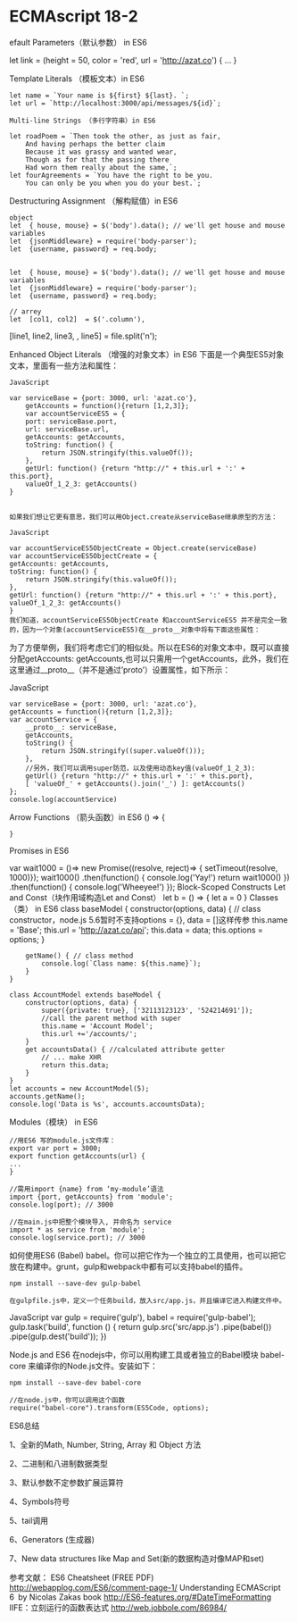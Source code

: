 # ECMAscript 18-2 

efault Parameters（默认参数） in ES6

let  link = (height = 50, color = 'red', url = 'http://azat.co') {
  ...
}

Template Literals （模板文本）in ES6

    let name = `Your name is ${first} ${last}. `;
    let url = `http://localhost:3000/api/messages/${id}`;

    Multi-line Strings （多行字符串）in ES6

    let roadPoem = `Then took the other, as just as fair,
        And having perhaps the better claim
        Because it was grassy and wanted wear,
        Though as for that the passing there
        Had worn them really about the same,`;
    let fourAgreements = `You have the right to be you.
        You can only be you when you do your best.`;


Destructuring Assignment （解构赋值）in ES6

    object
    let  { house, mouse} = $('body').data(); // we'll get house and mouse variables
    let  {jsonMiddleware} = require('body-parser');
    let  {username, password} = req.body;


    let  { house, mouse} = $('body').data(); // we'll get house and mouse variables
    let  {jsonMiddleware} = require('body-parser');
    let  {username, password} = req.body;

    // arrey
    let  [col1, col2]  = $('.column'),
   [line1, line2, line3, , line5] = file.split('n');

Enhanced Object Literals （增强的对象文本）in ES6
    下面是一个典型ES5对象文本，里面有一些方法和属性：

    JavaScript

    var serviceBase = {port: 3000, url: 'azat.co'},
        getAccounts = function(){return [1,2,3]};
        var accountServiceES5 = {
        port: serviceBase.port,
        url: serviceBase.url,
        getAccounts: getAccounts,
        toString: function() {
            return JSON.stringify(this.valueOf());
        },
        getUrl: function() {return "http://" + this.url + ':' + this.port},
        valueOf_1_2_3: getAccounts()
    }
 

    如果我们想让它更有意思，我们可以用Object.create从serviceBase继承原型的方法：

    JavaScript

    var accountServiceES5ObjectCreate = Object.create(serviceBase)
    var accountServiceES5ObjectCreate = {
    getAccounts: getAccounts,
    toString: function() {
        return JSON.stringify(this.valueOf());
    },
    getUrl: function() {return "http://" + this.url + ':' + this.port},
    valueOf_1_2_3: getAccounts()
    }
    我们知道，accountServiceES5ObjectCreate 和accountServiceES5 并不是完全一致的，因为一个对象(accountServiceES5)在__proto__对象中将有下面这些属性：



为了方便举例，我们将考虑它们的相似处。所以在ES6的对象文本中，既可以直接分配getAccounts: getAccounts,也可以只需用一个getAccounts，此外，我们在这里通过__proto__（并不是通过’proto’）设置属性，如下所示：

JavaScript
    

    var serviceBase = {port: 3000, url: 'azat.co'},
    getAccounts = function(){return [1,2,3]};
    var accountService = {
        __proto__: serviceBase,
        getAccounts,
        toString() {
            return JSON.stringify((super.valueOf()));
        },
        //另外，我们可以调用super防范，以及使用动态key值(valueOf_1_2_3):
        getUrl() {return "http://" + this.url + ':' + this.port},
        [ 'valueOf_' + getAccounts().join('_') ]: getAccounts()
    };
    console.log(accountService)

Arrow Functions （箭头函数）in ES6
    () => {

    }

Promises in ES6

var wait1000 =  ()=> new Promise((resolve, reject)=> {
        setTimeout(resolve, 1000)});
        wait1000()
    .then(function() {
        console.log('Yay!')
        return wait1000()
    })
    .then(function() {
        console.log('Wheeyee!')
    });
Block-Scoped Constructs Let and Const（块作用域构造Let and Const）
    let b = () => {
        let a = 0
    }
Classes（类） in ES6
    class baseModel {
        constructor(options, data) { // class constructor，node.js 5.6暂时不支持options = {}, data = []这样传参
            this.name = 'Base';
            this.url = 'http://azat.co/api';
            this.data = data;
            this.options = options;
        }
    
        getName() { // class method
            console.log(`Class name: ${this.name}`);
        }
    }

    class AccountModel extends baseModel {
        constructor(options, data) {
            super({private: true}, ['32113123123', '524214691']);
            //call the parent method with super
            this.name = 'Account Model';
            this.url +='/accounts/';
        }
        get accountsData() { //calculated attribute getter
            // ... make XHR
            return this.data;
        }
    }
    let accounts = new AccountModel(5);
    accounts.getName();
    console.log('Data is %s', accounts.accountsData);
Modules（模块） in ES6

    //用ES6 写的module.js文件库：
    export var port = 3000;
    export function getAccounts(url) {
    ...
    }
    
    //需用import {name} from ‘my-module’语法
    import {port, getAccounts} from 'module';
    console.log(port); // 3000

    //在main.js中把整个模块导入, 并命名为 service
    import * as service from 'module';
    console.log(service.port); // 3000

如何使用ES6  (Babel)
    babel。你可以把它作为一个独立的工具使用，也可以把它放在构建中。grunt，gulp和webpack中都有可以支持babel的插件。
    
    npm install --save-dev gulp-babel

    在gulpfile.js中，定义一个任务build，放入src/app.js，并且编译它进入构建文件中。

JavaScript
    var gulp = require('gulp'),
    babel = require('gulp-babel');
    gulp.task('build', function () {
    return gulp.src('src/app.js')
        .pipe(babel())
        .pipe(gulp.dest('build'));
    })


Node.js and ES6
    在nodejs中，你可以用构建工具或者独立的Babel模块 babel-core 来编译你的Node.js文件。安装如下：

    npm install --save-dev babel-core
    
    //在node.js中，你可以调用这个函数
    require("babel-core").transform(ES5Code, options);

ES6总结

1、全新的Math, Number, String, Array 和 Object 方法

2、二进制和八进制数据类型

3、默认参数不定参数扩展运算符

4、Symbols符号

5、tail调用

6、Generators (生成器)

7、New data structures like Map and Set(新的数据构造对像MAP和set)

参考文献：
ES6 Cheatsheet (FREE PDF)
http://webapplog.com/ES6/comment-page-1/
Understanding ECMAScript 6 by Nicolas Zakas book
http://ES6-features.org/#DateTimeFormatting
IIFE：立刻运行的函数表达式
http://web.jobbole.com/86984/